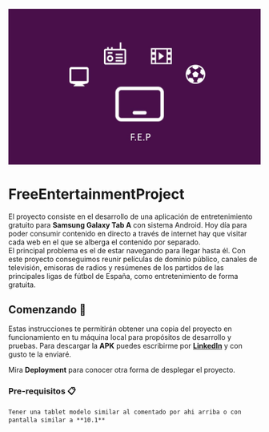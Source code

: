![](https://github.com/ridoutdev/FreeEntertainmentProject/blob/main/img4.jpg)

# FreeEntertainmentProject

El proyecto consiste en el desarrollo de una aplicación de entretenimiento gratuito para **Samsung Galaxy Tab A** con sistema Android. 
Hoy día para poder consumir contenido en directo a través de internet hay que visitar cada web en el que se alberga el contenido por separado.  
El principal problema es el de estar navegando para llegar hasta él. 
Con este proyecto conseguimos reunir películas de dominio público, canales de televisión, emisoras de radios y resúmenes de los partidos de las principales ligas de fútbol de España, como entretenimiento de forma gratuita. 

## Comenzando 🚀

Estas instrucciones te permitirán obtener una copia del proyecto en funcionamiento en tu máquina local para propósitos de desarrollo y pruebas.
Para descargar la **APK** puedes escribirme por **[LinkedIn](https://www.linkedin.com/in/ridouantieb/)** y con gusto te la enviaré. 

Mira **Deployment** para conocer otra forma de desplegar el proyecto.

### Pre-requisitos 📋

```
Tener una tablet modelo similar al comentado por ahi arriba o con pantalla similar a **10.1**
```

